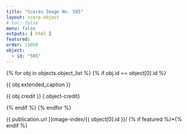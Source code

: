 ```yaml
---
title: "Scores Image No. 505"
layout: score-object
# toc: false
menu: false
outputs: [ html ]
featured: 
order: 15050
object:
  - id: "505"
---
```


{% for obj in objects.object_list %}
{% if obj.id == object[0].id %}

{{ obj.extended_caption }}

{{ obj.credit }} {.object-credit}

{% endif %}
{% endfor %}

<div class="object-credit object-url is-print-only">

{{ publication.url }}image-index/{{ object[0].id }}/ {% if featured %}*{% endif %}

</div>
